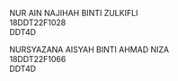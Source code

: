 NUR AIN NAJIHAH BINTI ZULKIFLI <br>
18DDT22F1028<br>
DDT4D <br>

NURSYAZANA AISYAH BINTI AHMAD NIZA<br>
18DDT22F1066<br>
DDT4D
